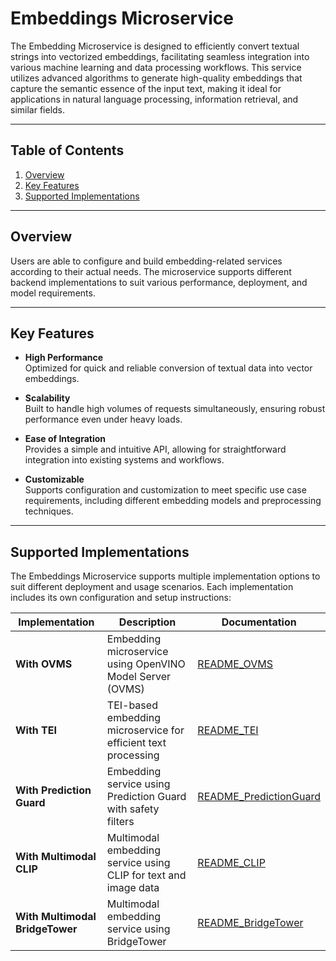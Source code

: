 # Embeddings Microservice

The Embedding Microservice is designed to efficiently convert textual strings into vectorized embeddings, facilitating seamless integration into various machine learning and data processing workflows. This service utilizes advanced algorithms to generate high-quality embeddings that capture the semantic essence of the input text, making it ideal for applications in natural language processing, information retrieval, and similar fields.

---

## Table of Contents

1. [Overview](#overview)  
2. [Key Features](#key-features)  
3. [Supported Implementations](#supported-implementations)

---

## Overview

Users are able to configure and build embedding-related services according to their actual needs. The microservice supports different backend implementations to suit various performance, deployment, and model requirements.

---

## Key Features

- **High Performance**  
  Optimized for quick and reliable conversion of textual data into vector embeddings.

- **Scalability**  
  Built to handle high volumes of requests simultaneously, ensuring robust performance even under heavy loads.

- **Ease of Integration**  
  Provides a simple and intuitive API, allowing for straightforward integration into existing systems and workflows.

- **Customizable**  
  Supports configuration and customization to meet specific use case requirements, including different embedding models and preprocessing techniques.

---

## Supported Implementations

The Embeddings Microservice supports multiple implementation options to suit different deployment and usage scenarios. Each implementation includes its own configuration and setup instructions:

| Implementation                    | Description                                                             | Documentation                                          |
|-----------------------------------|-------------------------------------------------------------------------|-------------------------------------------------------|
| **With OVMS**                     | Embedding microservice using OpenVINO Model Server (OVMS)              | [README_OVMS](src/README_ovms.md)                     |
| **With TEI**                      | TEI-based embedding microservice for efficient text processing         | [README_TEI](src/README_tei.md)                       |
| **With Prediction Guard**         | Embedding service using Prediction Guard with safety filters           | [README_PredictionGuard](src/README_predictionguard.md) |
| **With Multimodal CLIP**          | Multimodal embedding service using CLIP for text and image data        | [README_CLIP](src/README_clip.md)                     |
| **With Multimodal BridgeTower**   | Multimodal embedding service using BridgeTower                         | [README_BridgeTower](src/README_bridgetower.md)       |